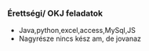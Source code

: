 ###  Érettségi/ OKJ feladatok
- Java,python,excel,access,MySql,JS
- Nagyrésze nincs kész am, de jovanaz
